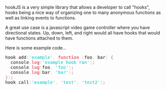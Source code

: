hookJS is a very simple library that allows a developer to call "hooks", hooks being a nice way of organizing one to many anonymous functions as well as linking events to functions.
      
A great use case is a javascript video game controller where you have directional states.  Up, down, left, and right would all have hooks that would have functions attached to them.

Here is some example code...
<pre>
hook<span style='color:#d2cd86; '>.</span>add<span style='color:#d2cd86; '>(</span><span style='color:#00c4c4; '>'example'</span><span style='color:#d2cd86; '>,</span> <span style='color:#e66170; font-weight:bold; '>function</span> <span style='color:#d2cd86; '>(</span>foo<span style='color:#d2cd86; '>,</span> bar<span style='color:#d2cd86; '>)</span> <span style='color:#b060b0; '>{</span>
  console<span style='color:#d2cd86; '>.</span><span style='color:#e66170; font-weight:bold; '>log</span><span style='color:#d2cd86; '>(</span><span style='color:#00c4c4; '>'example hook ran'</span><span style='color:#d2cd86; '>)</span><span style='color:#b060b0; '>;</span>
  console<span style='color:#d2cd86; '>.</span><span style='color:#e66170; font-weight:bold; '>log</span><span style='color:#d2cd86; '>(</span>foo<span style='color:#d2cd86; '>,</span> <span style='color:#00c4c4; '>'foo'</span><span style='color:#d2cd86; '>)</span><span style='color:#b060b0; '>;</span>
  console<span style='color:#d2cd86; '>.</span><span style='color:#e66170; font-weight:bold; '>log</span><span style='color:#d2cd86; '>(</span>bar<span style='color:#d2cd86; '>,</span> <span style='color:#00c4c4; '>'bar'</span><span style='color:#d2cd86; '>)</span><span style='color:#b060b0; '>;</span>
<span style='color:#b060b0; '>}</span><span style='color:#d2cd86; '>)</span><span style='color:#b060b0; '>;</span>
hook<span style='color:#d2cd86; '>.</span>call<span style='color:#d2cd86; '>(</span><span style='color:#00c4c4; '>'example'</span><span style='color:#d2cd86; '>,</span> <span style='color:#00c4c4; '>'test'</span><span style='color:#d2cd86; '>,</span> <span style='color:#00c4c4; '>'test2'</span><span style='color:#d2cd86; '>)</span><span style='color:#b060b0; '>;</span>
</pre>